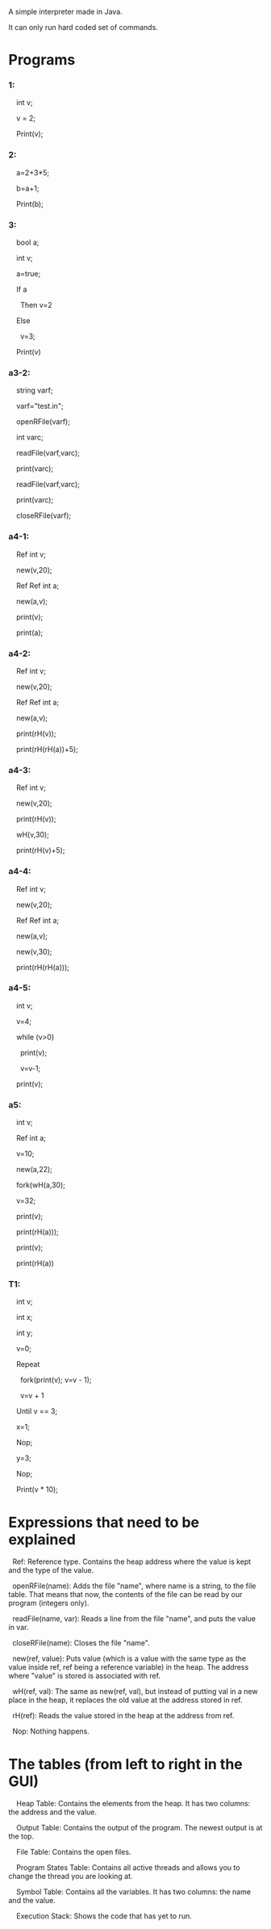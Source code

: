 A simple interpreter made in Java.

It can only run hard coded set of commands.

# Programs

### 1:  

    int v;    

    v = 2;    

    Print(v);
		

### 2:  

    a=2+3*5;    

    b=a+1;    

    Print(b);    

### 3:  

    bool a;    

    int v;    

    a=true;    

    If a    

      Then v=2     

    Else    

      v=3;  

    Print(v)

### a3-2:

    string varf;

    varf="test.in";

    openRFile(varf);

    int varc;

    readFile(varf,varc);

    print(varc);

    readFile(varf,varc);

    print(varc);

    closeRFile(varf);

### a4-1:

    Ref int v;

    new(v,20);

    Ref Ref int a;

    new(a,v);

    print(v);

    print(a);

### a4-2:

    Ref int v;

    new(v,20);

    Ref Ref int a;

    new(a,v);

    print(rH(v));

    print(rH(rH(a))+5);

### a4-3:

    Ref int v;

    new(v,20);

    print(rH(v));

    wH(v,30);

    print(rH(v)+5);

### a4-4:

    Ref int v;

    new(v,20);

    Ref Ref int a;

    new(a,v);

    new(v,30);

    print(rH(rH(a)));

### a4-5:

    int v;

    v=4;

    while (v>0)

      print(v);

      v=v-1;

    print(v);

### a5:

    int v; 

    Ref int a;

    v=10;

    new(a,22);

    fork(wH(a,30);

    v=32;

    print(v);

    print(rH(a)));

    print(v);

    print(rH(a))

### T1:

    int v;

    int x;

    int y;

    v=0;

    Repeat 

      fork(print(v); v=v - 1);

      v=v + 1 

    Until v == 3;

    x=1;

    Nop;

    y=3;

    Nop;

    Print(v * 10);

# Expressions that need to be explained

  Ref: Reference type. Contains the heap address where the value is kept and the type of the value.

  openRFile(name): Adds the file "name", where name is a string, to the file table. That means that now, the contents of the file can be read by our program (integers only).

  readFile(name, var): Reads a line from the file "name", and puts the value in var.

  closeRFile(name): Closes the file "name".

  new(ref, value): Puts value (which is a value with the same type as the value inside ref, ref being a reference variable) in the heap. The address where "value" is stored is associated with ref.

  wH(ref, val): The same as new(ref, val), but instead of putting val in a new place in the heap, it replaces the old value at the address stored in ref. 

  rH(ref): Reads the value stored in the heap at the address from ref.

  Nop: Nothing happens.

# The tables (from left to right in the GUI)

    Heap Table: Contains the elements from the heap. It has two columns: the address and the value.

    Output Table: Contains the output of the program. The newest output is at the top.

    File Table: Contains the open files.

    Program States Table: Contains all active threads and allows you to change the thread you are looking at.

    Symbol Table: Contains all the variables. It has two columns: the name and the value.

    Execution Stack: Shows the code that has yet to run.
